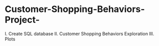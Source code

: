 # Customer-Shopping-Behaviors-Project-

I.  Create SQL database
II. Customer Shopping Behaviors Exploration
III. Plots
